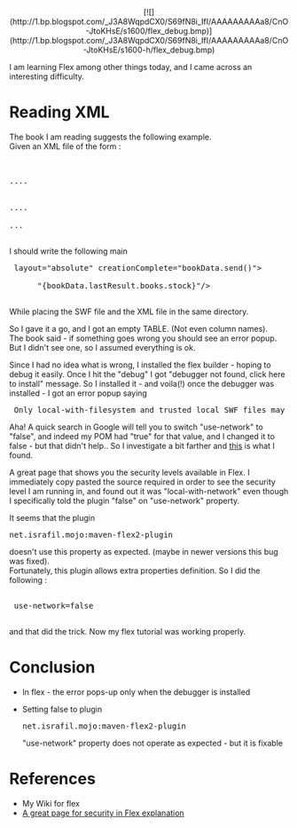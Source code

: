 <div class="separator" style="clear: both; text-align: center;">[![](http://1.bp.blogspot.com/_J3A8WqpdCX0/S69fN8i_IfI/AAAAAAAAAa8/CnO-JtoKHsE/s1600/flex_debug.bmp)](http://1.bp.blogspot.com/_J3A8WqpdCX0/S69fN8i_IfI/AAAAAAAAAa8/CnO-JtoKHsE/s1600-h/flex_debug.bmp)</div>

I am learning Flex among other things today, and I came across an interesting difficulty.  

<a name="more"></a>  

# Reading XML

The book I am reading suggests the following example.  
Given an XML file of the form :  

<pre><books>  
<stock>  
....  
</stock>  
<stock>  
....  
</stock>  
...  
</books>  
</pre>

I should write the following main  

<pre> <mx:application xmlns:mx="http://www.adobe.com/2006/mxml" <br="">layout="absolute" creationComplete="bookData.send()">  
 <mx:httpservice id="bookData" url="book.xml">  
 <mx:datagrid x="56" y="250" width="950" dataprovider="<br">     "{bookData.lastResult.books.stock}"/>  
</mx:datagrid></mx:httpservice></mx:application>  
</pre>

While placing the SWF file and the XML file in the same directory.  

So I gave it a go, and I got an empty TABLE. (Not even column names).  
The book said - if something goes wrong you should see an error popup. But I didn't see one, so I assumed everything is ok.  

Since I had no idea what is wrong, I installed the flex builder - hoping to debug it easily. Once I hit the "debug" I got "debugger not found, click here to install" message. So I installed it - and voila(!) once the debugger was installed - I got an error popup saying  

<pre> Only local-with-filesystem and trusted local SWF files may access local resources  
</pre>

Aha! A quick search in Google will tell you to switch "use-network" to "false", and indeed my POM had "true" for that value, and I changed it to false - but that didn't help.. So I investigate a bit farther and [this](http://livedocs.adobe.com/flex/3/html/help.html?content=security2_03.html) is what I found.  

A great page that shows you the security levels available in Flex. I immediately copy pasted the source required in order to see the security level I am running in, and found out it was "local-with-network" even though I specifically told the plugin "false" on "use-network" property.  

It seems that the plugin

<pre>net.israfil.mojo:maven-flex2-plugin</pre>

doesn't use this property as expected. (maybe in newer versions this bug was fixed).  
Fortunately, this plugin allows extra properties definition. So I did the following :  

<pre><extraparameters>  
 <parameter><name>use-network=false</name></parameter>  
</extraparameters>  
</pre>

and that did the trick. Now my flex tutorial was working properly.  

# Conclusion

*   In flex - the error pops-up only when the debugger is installed
*   Setting false to plugin

    <pre>net.israfil.mojo:maven-flex2-plugin</pre>

    "use-network" property does not operate as expected - but it is fixable

# References

*   [](http://sites.google.com/site/guymograbi/flex)My Wiki for flex
*   [A great page for security in Flex explanation](http://livedocs.adobe.com/flex/3/html/help.html?content=security2_03.html)